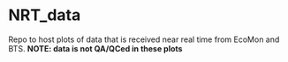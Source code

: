 # NRT_data
Repo to host plots of data that is received near real time from EcoMon and BTS. 
**NOTE: data is not QA/QCed in these plots** 
